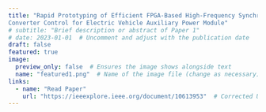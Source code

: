```yaml
---
title: "Rapid Prototyping of Efficient FPGA-Based High-Frequency Synchronous DC-DC Buck
Converter Control for Electric Vehicle Auxiliary Power Module"
# subtitle: "Brief description or abstract of Paper 1"
# date: 2023-01-01  # Uncomment and adjust with the publication date
draft: false
featured: true
image:
  preview_only: false  # Ensures the image shows alongside text
  name: "featured1.png"  # Name of the image file (change as necessary)
links:
  - name: "Read Paper"
    url: "https://ieeexplore.ieee.org/document/10613953"  # Corrected URL format
---
```

